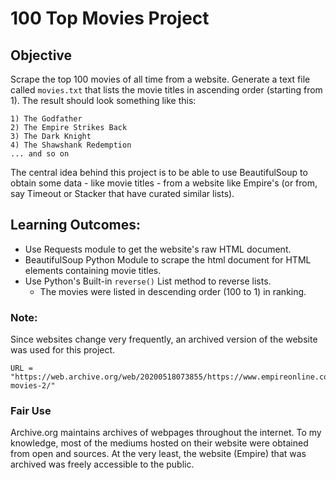# 100 Top Movies Project
## Objective
Scrape the top 100 movies of all time from a website. Generate a text file called `movies.txt` that lists the movie titles in ascending order (starting from 1). 
The result should look something like this:

```
1) The Godfather
2) The Empire Strikes Back
3) The Dark Knight
4) The Shawshank Redemption
... and so on
```
The central idea behind this project is to be able to use BeautifulSoup to obtain some data - like movie titles - 
from a website like Empire's (or from, say Timeout or Stacker that have curated similar lists). 

## Learning Outcomes:
- Use Requests module to get the website's raw HTML document.
- BeautifulSoup Python Module to scrape the html document for HTML elements containing movie titles.
- Use Python's Built-in `reverse()` List method to reverse lists.
  - The movies were listed in descending order (100 to 1) in ranking.

### Note: 

Since websites change very frequently, an archived version of the website was used for this project.
```
URL = "https://web.archive.org/web/20200518073855/https://www.empireonline.com/movies/features/best-movies-2/"
```

### Fair Use
Archive.org maintains archives of webpages throughout the internet. To my knowledge, most of the mediums hosted on 
their website were obtained from open and sources. At the very least, the website (Empire) that was archived was freely 
accessible to the public.